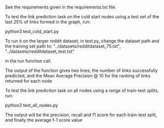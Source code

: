 See the requirements given in the requirements.txt file.

To test the link prediction task on the cold start nodes using a test set of the last 25% of links formed in the graph, run:

python3 test_cold_start.py 


To run it on the larger reddit dataset, in test.py, change the dataset path and the training set path to:
"../datasets/redditdataset_75.txt", "../datasets/redditdataset_test.txt"

in the run function call.

The output of the function gives two lines; the number of links successfully predicted, 
and the Mean Average Precision @ 10 for the ranking of links returned for each node

To test the link prediction task on all nodes using a range of train-test splits, run:

python3 test_all_nodes.py

The output will be the precision, recall and f1 score for each train-test split, and finally the average f-1 score value


